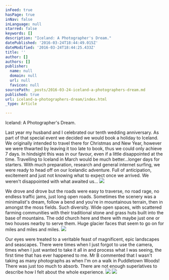 ```yaml
---
inFeed: true
hasPage: true
inNav: false
inLanguage: null
starred: false
keywords: []
description: "Iceland: A Photographer's Dream."
datePublished: '2016-03-24T18:44:49.015Z'
dateModified: '2016-03-24T18:44:25.433Z'
title: ''
author: []
authors: []
publisher:
  name: null
  domain: null
  url: null
  favicon: null
sourcePath: _posts/2016-03-24-iceland-a-photographers-dream.md
published: true
url: iceland-a-photographers-dream/index.html
_type: Article

---
```

Iceland: A Photographer's Dream.

Last year my husband and I celebrated our tenth wedding anniversary. As part of that special event we decided we would book a holiday to Iceland. We originally intended to travel there for Christmas and New Year, however we were thwarted by leaving it too late to book, thus we could only achieve 7 days. In hindsight this was in our favour, even if a little disappointed at the time. Travelling to Iceland in March would be much better...longer days for starters.
With much preparation, research and general internet surfing, we were ready to head off on our Icelandic adventure. Full of anticipation, excitement and just not knowing what to expect once we arrived. We weren't disappointed with what awaited us...
![](https://the-grid-user-content.s3-us-west-2.amazonaws.com/e9f861b8-50e1-4901-8cca-ddf701dd27ef.jpg)

We drove and drove but the roads were easy to traverse, no road rage, no endless traffic jams, just long open roads. Sometimes the scenery was a minimalist's dream, follow a bend and you're in mountainous terrain, then in amongst the moss fields. Such diversity. Wide open spaces, with scattered farming communities with their traditional stone and grass huts built into the base of mountains. The odd church here and there with maybe just one or two houses nearby to serve them. Huge glacier faces that seem to go on for miles and miles and miles. ![](https://the-grid-user-content.s3-us-west-2.amazonaws.com/1aa23855-4a8b-4541-990f-9dcda5d430d5.jpg)

Our eyes were treated to a veritable feast of magnificent, epic landscapes and seascapes. There were times when I just forgot to use the camera, times when I just wanted to take it all in and process what I was seeing, the first time that has ever happened to me. Mr B commented that I wasn't taking as many photographs as when I'm on a walk in Puddletown Woods! There was just too much to absorb. There are not enough superlatives to describe how I felt about the whole experience. 
![](https://the-grid-user-content.s3-us-west-2.amazonaws.com/c18038de-7d06-4ee3-afd8-a5f0b0e390b1.jpg)
![](https://the-grid-user-content.s3-us-west-2.amazonaws.com/23f69f55-a3a8-423d-9f31-c4ed436fc77d.jpg)